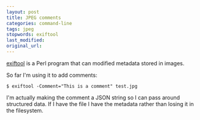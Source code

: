 ```yaml
---
layout: post
title: JPEG comments
categories: command-line
tags: jpeg
stopwords: exiftool
last_modified:
original_url:
---
```


[exiftool](https://exiftool.org) is a Perl program that can modified metadata stored in images.

<!--more-->

So far I'm using it to add comments:

	$ exiftool -Comment="This is a comment" test.jpg

I'm actually making the comment a JSON string so I can pass around structured data. If I have the file I have the metadata rather than losing it in the filesystem.
